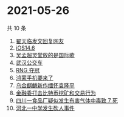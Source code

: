 # 2021-05-26

共 10 条

<!-- BEGIN -->
<!-- 最后更新时间 Wed May 26 2021 02:44:11 GMT+0800 (China Standard Time) -->

1. [翟天临发文回复网友](https://www.zhihu.com/search?q=翟天临)
2. [iOS14.6](https://www.zhihu.com/search?q=ios14.6)
3. [吴孟超灵堂放的是国际歌](https://www.zhihu.com/search?q=吴孟超)
4. [武汉公交车](https://www.zhihu.com/search?q=武汉公交车)
5. [RNG 夺冠](https://www.zhihu.com/search?q=rng)
6. [鸿蒙手机要来了](https://www.zhihu.com/search?q=华为鸿蒙)
7. [乌合麒麟新作缅怀袁隆平](https://www.zhihu.com/search?q=乌合麒麟新作)
8. [金融委打击比特币挖矿和交易行为](https://www.zhihu.com/search?q=金融委打击比特币)
9. [四川一食品厂疑似发生有害气体中毒致 7 死](https://www.zhihu.com/search?q=四川食品厂)
10. [河北一中学发生砍人事件](https://www.zhihu.com/search?q=河北中学砍人)

<!-- END -->
